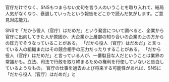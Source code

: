 官庁だけでなく、SNSもつまらない文句を言う人のいうことを取り入れて、結局人気がなくなり、衰退していったという報告をどこかで読んだ気がします。ご意見対応能力。


SNSで「だから役人（官庁）はだめだ」という発言について調べると、企業から官庁に出向してきた人が原因か、大企業か上層部の知り合いの企業の上の方からの圧力でそうなっていることがある。
「だから役人（官庁）はだめだ」と言っている人の組織またはその競合相手の圧力だったりすることがある。
「だから役人（官庁）はだめだ」と言っている人が、一番駄目な人だということは業界の常識かも。立法、司法で行政を取り締まるための権利を行使していないと告白しているようなもの。
官庁の仕事を過去および将来する可能性があれば、SNSに「だから役人（官庁）はだめだ」と
